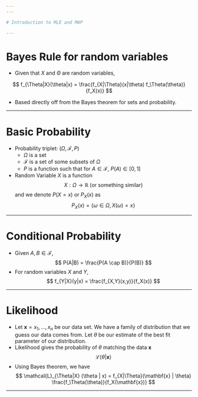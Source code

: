 ```yaml
---
---

# Introduction to MLE and MAP

---
```


# Bayes Rule for random variables

- Given that $X$ and $\Theta$ are random variables,

$$
f_{\Theta|X}(\theta|x) = \frac{f_{X|\Theta}(x|\theta) f_\Theta(\theta)}{f_X(x)}
$$

- Based directly off from the Bayes theorem for sets and probability.

---

# Basic Probability

- Probability triplet: $(\Omega, \mathcal{F}, P)$
   - $\Omega$ is a set
   - $\mathcal{F}$ is a set of some subsets of $\Omega$
   - $P$ is a function such that for $A \in \mathcal{F}$, $P(A) \in [0,1]$
- Random Variable $X$ is a function
$$
X : \Omega \rightarrow \mathbb{R} \; (\text{or something similar})
$$
and we denote $P(X=x)$ or $P_X(x)$ as 
$$
P_X(x) = \{ \omega \in \Omega, X(\omega) = x \}
$$

---

# Conditional Probability

- Given $A, B \in \mathcal{F}$, 
$$
P(A|B) = \frac{P(A \cap B)}{P(B)}
$$
- For random variables $X$ and $Y$, 
$$
f_{Y|X}(y|x) = \frac{f_{X,Y}(x,y)}{f_X(x)}
$$

---

# Likelihood

- Let $\mathbf{x} = x_1, \ldots, x_n$ be our data set. We have a family of distribution that we guess our data comes from. Let $\theta$ be our estimate of the best fit parameter of our distribution.
- Likelihood gives the probability of $\theta$ matching the data $\mathbf{x}$
$$
\mathcal{L}(\theta | \mathbf{x})
$$
- Using Bayes theorem, we have
$$
\mathcal{L}_{\Theta|X} (\theta | x) = f_{X|\Theta}(\mathbf{x} | \theta) \frac{f_\Theta(\theta)}{f_X(\mathbf{x})}
$$

---

